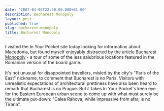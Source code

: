```yaml
---
date: '2007-04-05T22:40:00.000+01:00'
description: Bucharest Monopoly
layout: post
published: true
slug: bucharest-monopoly
title: Bucharest Monopoly
---
```


I visited the In Your Pocket site today looking for information about Macedonia, but found myself enjoyably distracted by the article <a href="http://www.inyourpocket.com/feature/70037-.html">Bucharest Monopoly</a> - a tour of some of the less salubrious locations featured in the Romanian version of the board game. <br /><br />It's not unusual for disappointed travellers, misled by the city's "Paris of the East" nickname, to comment that Bucharest is no Paris. Visitors with unrealistic expectations of architectural prettiness have also been heard to remark that Bucharest is no Prague. But it takes In Your Pocket's keen eye for the Eastern European urban scene to come up with what must surely be the ultimate put-down: "Calea Rahova, while impressive from afar, is no Tirana".